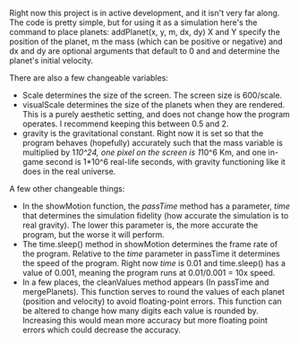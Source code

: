 Right now this project is in active development, and it isn't very far along.
The code is pretty simple, but for using it as a simulation here's the command to place planets:
addPlanet(x, y, m, dx, dy)
X and Y specify the position of the planet, m the mass (which can be positive or negative) and dx and dy are optional arguments that default to 0 and and determine the planet's initial velocity.

There are also a few changeable variables:

- Scale determines the size of the screen. The screen size is 600/scale.
- visualScale determines the size of the planets when they are rendered. This is a purely aesthetic setting, and does not change how the program operates. I recommend keeping this between 0.5 and 2.
- gravity is the gravitational constant. Right now it is set so that the program behaves (hopefully) accurately such that the mass variable is multiplied by 1*10^24, one pixel on the screen is 1*10^6 Km, and one in-game second is 1*10^6 real-life seconds, with gravity functioning like it does in the real universe.

A few other changeable things:

- In the showMotion function, the _passTime_ method has a parameter, _time_ that determines the simulation fidelity (how accurate the simulation is to real gravity). The lower this parameter is, the more accurate the program, but the worse it will perform.
- The time.sleep() method in showMotion determines the frame rate of the program. Relative to the _time_ parameter in passTime it determines the speed of the program. Right now _time_ is 0.01 and time.sleep() has a value of 0.001, meaning the program runs at 0.01/0.001 = 10x speed.
- In a few places, the cleanValues method appears (In passTime and mergePlanets). This function serves to round the values of each planet (position and velocity) to avoid floating-point errors. This function can be altered to change how many digits each value is rounded by. Increasing this would mean more accuracy but more floating point errors which could decrease the accuracy.
